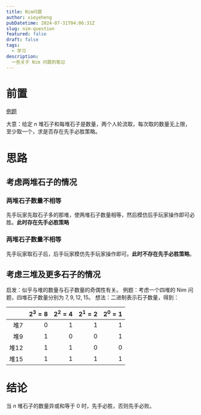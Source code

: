 ```yaml
---
title: Nim问题
author: xieyeheng
pubDatetime: 2024-07-31T04:06:31Z
slug: nim-question
featured: false
draft: false
tags:
  - 学习
description:
  一些关于 Nim 问题的笔记
---
```


# 前置

[例题](https://www.luogu.com.cn/problem/P2197)

大意：给定 $n$ 堆石子和每堆石子是数量，两个人轮流取，每次取的数量无上限，至少取一个，求是否存在先手必胜策略。

# 思路

## 考虑两堆石子的情况

### 两堆石子数量不相等

先手玩家先取石子多的那堆，使两堆石子数量相等，然后模仿后手玩家操作即可必胜。**此时存在先手必胜策略**

### 两堆石子数量不相等

先手玩家取石子后，后手玩家模仿先手玩家操作即可。**此时不存在先手必胜策略**。

## 考虑三堆及更多石子的情况

启发：似乎与堆的数量与石子数量的奇偶性有关。
例题：考虑一个四堆的 Nim 问题，四堆石子数量分别为 $7,9,12,15$。
想法：二进制表示石子数量，得到：

|  | $2^3=8$ | $2^2=4$ | $2^1=2$ | $2^0=1$ |
| -----------: | -----------: | -----------: | -----------: | -----------: |
| 堆7 | 0 | 1 | 1 | 1 |
| 堆9 | 1 | 0 | 0 | 1 |
| 堆12 | 1 | 1 | 0 | 0 |
| 堆15 | 1 | 1 | 1 | 1 |

# 结论

当 $n$ 堆石子的数量异或和等于 $0$ 时，先手必胜，否则先手必败。
